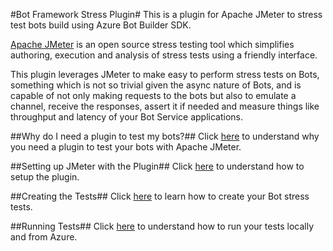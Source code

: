 #Bot Framework Stress Plugin#
This is a plugin for Apache JMeter to stress test bots build using Azure Bot Builder SDK.

[Apache JMeter](http://jmeter.apache.org) is an open source stress testing tool which simplifies authoring, execution and analysis of stress tests using a friendly interface. 

This plugin leverages JMeter to make easy to perform stress tests on Bots, something which is not so trivial given the async nature of Bots, and is capable of not only making requests to the bots but also to emulate a channel, receive the responses, assert it if needed and measure things like throughput and latency of your Bot Service applications.

##Why do I need a plugin to test my bots?##
Click [here](./docs/why.md) to understand why you need a plugin to test your bots with Apache JMeter. 

##Setting up JMeter with the Plugin##
Click [here](./docs/setup.md) to understand how to setup the plugin.

##Creating the Tests##
Click [here](./docs/creating.md) to learn how to create your Bot stress tests.

##Running Tests##
Click [here](./docs/run.md) to understand how to run your tests locally and from Azure.